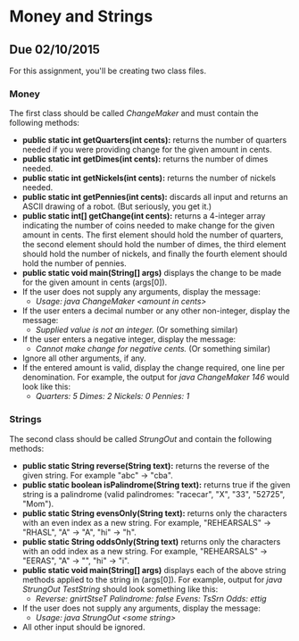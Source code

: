 # Money and Strings
## Due 02/10/2015

For this assignment, you'll be creating two class files.

### Money
The first class should be called *ChangeMaker* and must contain the following methods:

* **public static int getQuarters(int cents):** returns the number of quarters needed if you were providing change for the given amount in cents.
* **public static int getDimes(int cents):** returns the number of dimes needed.
* **public static int getNickels(int cents):** returns the number of nickels needed.
* **public static int getPennies(int cents):** discards all input and returns an ASCII drawing of a robot. (But seriously, you get it.)
* **public static int[] getChange(int cents):** returns a 4-integer array indicating the number of coins needed to make change for the given amount in cents. The first element should hold the number of quarters, the second element should hold the number of dimes, the third element should hold the number of nickels, and finally the fourth element should hold the number of pennies.
* **public static void main(String[] args)** displays the change to be made for the given amount in cents (args[0]). 
* If the user does not supply any arguments, display the message: 
    * *Usage: java ChangeMaker \<amount in cents>*
* If the user enters a decimal number or any other non-integer, display the message: 
  * *Supplied value is not an integer.* (Or something similar)
* If the user enters a negative integer, display the message:
  * *Cannot make change for negative cents.* (Or something similar)
* Ignore all other arguments, if any. 
* If the entered amount is valid, display the change required, one line per denomination. For example, the output for *java ChangeMaker 146* would look like this:
  * *Quarters: 5
    Dimes: 2
    Nickels: 0
    Pennies: 1*
    
### Strings

The second class should be called *StrungOut* and contain the following methods:

* **public static String reverse(String text):** returns the reverse of the given string. For example "abc" -> "cba".
* **public static boolean isPalindrome(String text):** returns true if the given string is a palindrome (valid palindromes: "racecar", "X", "33", "52725", "Mom").
* **public static String evensOnly(String text):** returns only the characters with an even index as a new string. For example, "REHEARSALS" -> "RHASL", "A" -> "A", "hi" -> "h".
* **public static String oddsOnly(String text)** returns only the characters with an odd index as a new string. For example, "REHEARSALS" -> "EERAS", "A" -> "", "hi" -> "i".
* **public static void main(String[] args)** displays each of the above string methods applied to the string in (args[0]). For example, output for *java StrungOut TestString* should look something like this:
  * *Reverse: gnirtStseT
     Palindrome: false
     Evens: TsSrn
     Odds: ettig*
* If the user does not supply any arguments, display the message: 
  * *Usage: java StrungOut \<some string>*
* All other input should be ignored.
     

    

